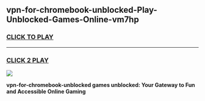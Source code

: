 
## vpn-for-chromebook-unblocked-Play-Unblocked-Games-Online-vm7hp
<h3>
<a href="https://premium76.site?title=vpn-for-chromebook-unblocked&ref=25A">CLICK TO PLAY</a></h3>
<hr>

<h3>
<a href="https://premium76.site?title=vpn-for-chromebook-unblocked&ref=25A">CLICK 2 PLAY</a>
  
</h3>

<a href="https://premium76.site?title=vpn-for-chromebook-unblocked&ref=25A"><img src="https://clearcache.store/games.png"></a>


**vpn-for-chromebook-unblocked games unblocked: Your Gateway to Fun and Accessible Online Gaming**
